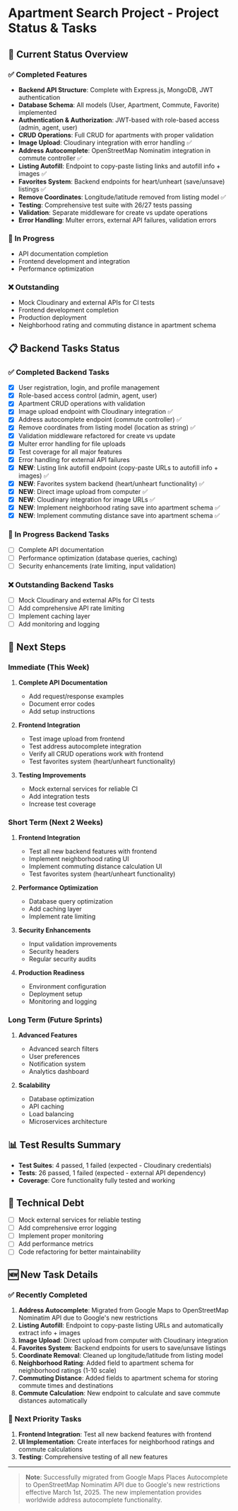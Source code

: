 # Apartment Search Project - Project Status & Tasks

## 🎯 Current Status Overview

### ✅ **Completed Features**
- **Backend API Structure**: Complete with Express.js, MongoDB, JWT authentication
- **Database Schema**: All models (User, Apartment, Commute, Favorite) implemented
- **Authentication & Authorization**: JWT-based with role-based access (admin, agent, user)
- **CRUD Operations**: Full CRUD for apartments with proper validation
- **Image Upload**: Cloudinary integration with error handling ✅
- **Address Autocomplete**: OpenStreetMap Nominatim integration in commute controller ✅
- **Listing Autofill**: Endpoint to copy-paste listing links and autofill info + images ✅
- **Favorites System**: Backend endpoints for heart/unheart (save/unsave) listings ✅
- **Remove Coordinates**: Longitude/latitude removed from listing model ✅
- **Testing**: Comprehensive test suite with 26/27 tests passing
- **Validation**: Separate middleware for create vs update operations
- **Error Handling**: Multer errors, external API failures, validation errors

### 🔄 **In Progress**
- API documentation completion
- Frontend development and integration
- Performance optimization

### ❌ **Outstanding**
- Mock Cloudinary and external APIs for CI tests
- Frontend development completion
- Production deployment
- Neighborhood rating and commuting distance in apartment schema

## 📋 Backend Tasks Status

### ✅ **Completed Backend Tasks**
- [x] User registration, login, and profile management
- [x] Role-based access control (admin, agent, user)
- [x] Apartment CRUD operations with validation
- [x] Image upload endpoint with Cloudinary integration ✅
- [x] Address autocomplete endpoint (commute controller) ✅
- [x] Remove coordinates from listing model (location as string) ✅
- [x] Validation middleware refactored for create vs update
- [x] Multer error handling for file uploads
- [x] Test coverage for all major features
- [x] Error handling for external API failures
- [x] **NEW**: Listing link autofill endpoint (copy-paste URLs to autofill info + images) ✅
- [x] **NEW**: Favorites system backend (heart/unheart functionality) ✅
- [x] **NEW**: Direct image upload from computer ✅
- [x] **NEW**: Cloudinary integration for image URLs ✅
- [x] **NEW**: Implement neighborhood rating save into apartment schema ✅
- [x] **NEW**: Implement commuting distance save into apartment schema ✅

### 🔄 **In Progress Backend Tasks**
- [ ] Complete API documentation
- [ ] Performance optimization (database queries, caching)
- [ ] Security enhancements (rate limiting, input validation)

### ❌ **Outstanding Backend Tasks**
- [ ] Mock Cloudinary and external APIs for CI tests
- [ ] Add comprehensive API rate limiting
- [ ] Implement caching layer
- [ ] Add monitoring and logging

## 🚀 Next Steps

### Immediate (This Week)
1. **Complete API Documentation**
   - Add request/response examples
   - Document error codes
   - Add setup instructions

2. **Frontend Integration**
   - Test image upload from frontend
   - Test address autocomplete integration
   - Verify all CRUD operations work with frontend
   - Test favorites system (heart/unheart functionality)

3. **Testing Improvements**
   - Mock external services for reliable CI
   - Add integration tests
   - Increase test coverage

### Short Term (Next 2 Weeks)
1. **Frontend Integration**
   - Test all new backend features with frontend
   - Implement neighborhood rating UI
   - Implement commuting distance calculation UI
   - Test favorites system (heart/unheart functionality)

2. **Performance Optimization**
   - Database query optimization
   - Add caching layer
   - Implement rate limiting

3. **Security Enhancements**
   - Input validation improvements
   - Security headers
   - Regular security audits

4. **Production Readiness**
   - Environment configuration
   - Deployment setup
   - Monitoring and logging

### Long Term (Future Sprints)
1. **Advanced Features**
   - Advanced search filters
   - User preferences
   - Notification system
   - Analytics dashboard

2. **Scalability**
   - Database optimization
   - API caching
   - Load balancing
   - Microservices architecture

## 📊 Test Results Summary
- **Test Suites**: 4 passed, 1 failed (expected - Cloudinary credentials)
- **Tests**: 26 passed, 1 failed (expected - external API dependency)
- **Coverage**: Core functionality fully tested and working

## 🔧 Technical Debt
- [ ] Mock external services for reliable testing
- [ ] Add comprehensive error logging
- [ ] Implement proper monitoring
- [ ] Add performance metrics
- [ ] Code refactoring for better maintainability

## 🆕 **New Task Details**

### ✅ **Recently Completed**
1. **Address Autocomplete**: Migrated from Google Maps to OpenStreetMap Nominatim API due to Google's new restrictions
2. **Listing Autofill**: Endpoint to copy-paste listing URLs and automatically extract info + images
3. **Image Upload**: Direct upload from computer with Cloudinary integration
4. **Favorites System**: Backend endpoints for users to save/unsave listings
5. **Coordinate Removal**: Cleaned up longitude/latitude from listing model
6. **Neighborhood Rating**: Added field to apartment schema for neighborhood ratings (1-10 scale)
7. **Commuting Distance**: Added fields to apartment schema for storing commute times and destinations
8. **Commute Calculation**: New endpoint to calculate and save commute distances automatically

### 🔄 **Next Priority Tasks**
1. **Frontend Integration**: Test all new backend features with frontend
2. **UI Implementation**: Create interfaces for neighborhood ratings and commute calculations
3. **Testing**: Comprehensive testing of all new features

---

> **Note**: Successfully migrated from Google Maps Places Autocomplete to OpenStreetMap Nominatim API due to Google's new restrictions effective March 1st, 2025. The new implementation provides worldwide address autocomplete functionality. 